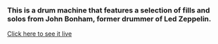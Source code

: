 ### This is a drum machine that features a selection of fills and solos from John Bonham, former drummer of Led Zeppelin.

[Click here to see it live](https://steelejackson.github.io/johnBonhamDrumMachine/)

